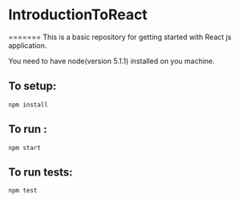 # IntroductionToReact
=======
This is a basic repository for getting started with React js application.

You need to have node(version 5.1.1) installed on you machine.

To setup:
-----------
```
npm install 
```

To run :
-----------
```
npm start
```

To run tests:
--------------
```
npm test
```